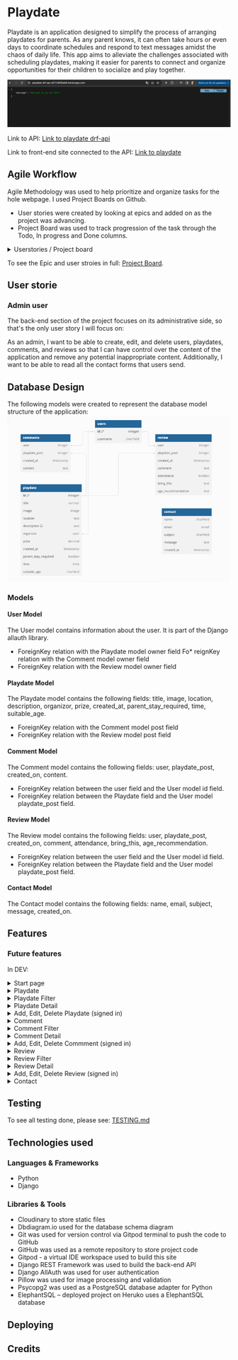 # Playdate

Playdate is an application designed to simplify the process of arranging playdates for parents. As any parent knows, it can often take hours or even days to coordinate schedules and respond to text messages amidst the chaos of daily life. This app aims to alleviate the challenges associated with scheduling playdates, making it easier for parents to connect and organize opportunities for their children to socialize and play together.

![Am I Responsive](documentation/drf_api.png)

Link to API:
[Link to playdate drf-api](https://playdate-drf-api-a577c80fbeb8.herokuapp.com/)

Link to front-end site connected to the API:
[Link to playdate](https://playdate-184e33ed70de.herokuapp.com/)

## Agile Workflow

Agile Methodology was used to help prioritize and organize tasks for the hole webpage. I used Project Boards on Github.

* User stories were created by looking at epics and added on as the project was advancing.
* Project Board was used to track progression of the task through the Todo, In progress and Done columns.

<details>
<summary> Userstories / Project board
</summary>

![issues.png](documentation/readme/issues.png)
![projectboard.png](documentation/readme/kanBan.png)
</details>

To see the Epic and user stroies in full: [Project Board](https://github.com/users/LindaAPersson/projects/8).

## User storie

### Admin user
The back-end section of the project focuses on its administrative side, so that's the only user story I will focus on:

As an admin, I want to be able to create, edit, and delete users, playdates, comments, and reviews so that I can have control over the content of the application and remove any potential inappropriate content. Additionally, I want to be able to read all the contact forms that users send.

## Database Design
The following models were created to represent the database model structure of the application:
![database diagram](documentation/readme/databsaDiagram.png)

### Models

#### User Model
The User model contains information about the user. It is part of the Django allauth library.
* ForeignKey relation with the Playdate model owner field
Fo* reignKey relation with the Comment model owner field
* ForeignKey relation with the Review model owner field

#### Playdate Model
The Playdate model contains the following fields: title, image, location, description, organizor, prize, created_at, parent_stay_required, time, suitable_age.
* ForeignKey relation with the Comment model post field
* ForeignKey relation with the Review model post field

#### Comment Model
The Comment model contains the following fields: user, playdate_post, created_on, content.
* ForeignKey relation between the user field and the User model id field.
* ForeignKey relation between the Playdate field and the User model playdate_post field.

#### Review Model
The Review model contains the following fields: user, playdate_post, created_on, comment, attendance, bring_this, age_recommendation.
* ForeignKey relation between the user field and the User model id field.
* ForeignKey relation between the Playdate field and the User model playdate_post field.

#### Contact Model
The Contact model contains the following fields: name, email, subject, message, created_on.

## Features

### Future features
In DEV:

<details>
<summary> Start page
</summary>

![Root](documentation/readme/features/root.png)
</details>

<details>
<summary> Playdate
</summary>

![playdate](documentation/readme/features/playdate.png)
</details>

<details>
<summary> Playdate Filter
</summary>

![playdate](documentation/readme/features/playdateFilter.png)
</details>

<details>
<summary> Playdate Detail
</summary>

![playdate](documentation/readme/features/playdateDetail.png)
</details>

<details>
<summary> Add, Edit, Delete Playdate (signed in)
</summary>

![Add playdate](documentation/readme/features/addPlaydate.png)
![Edit playdate](documentation/readme/features/editPlaydate.png)
![Delete playdate](documentation/readme/features/deletePlaydate.png)
</details>

<details>
<summary> Comment
</summary>

![comment](documentation/readme/features/comments.png)
</details>

<details>
<summary> Comment Filter
</summary>

![comment filter](documentation/readme/features/commmentsFilter.png)
</details>

<details>
<summary> Comment Detail
</summary>

![comment detail](documentation/readme/features/commentDetail.png)
</details>

<details>
<summary> Add, Edit, Delete Commment (signed in)
</summary>

![Add comment](documentation/readme/features/addComment.png)
![Edit Delete comment](documentation/readme/features/deletEditComment.png)
</details>

<details>
<summary> Review
</summary>

![Review](documentation/readme/features/review.png)
</details>

<details>
<summary> Review Filter
</summary>

![Review filter](documentation/readme/features/reviewFilter.png)
</details>

<details>
<summary> Review Detail
</summary>

![Review detail](documentation/readme/features/reviewDetail.png)
</details>

<details>
<summary> Add, Edit, Delete Review (signed in)
</summary>

![Add Review](documentation/readme/features/addReview.png)
![Edit Review](documentation/readme/features/editReviiew.png)
![Delete Review](documentation/readme/features/deleeteReview.png)
</details>

<details>
<summary> Contact
</summary>

![contact](documentation/readme/features/contact.png)
![contact form](documentation/readme/features/contactForm.png)
</details>

## Testing

To see all testing done, please see: [TESTING.md](TESTING.md)

## Technologies used

### Languages & Frameworks
* Python
* Django

### Libraries & Tools
* Cloudinary to store static files
* Dbdiagram.io used for the database schema diagram
* Git was used for version control via Gitpod terminal to push the code to GitHub
* GitHub was used as a remote repository to store project code
* Gitpod - a virtual IDE workspace used to build this site
* Django REST Framework was used to build the back-end API
* Django AllAuth was used for user authentication
* Pillow was used for image processing and validation
* Psycopg2 was used as a PostgreSQL database adapter for Python
* ElephantSQL – deployed project on Heruko uses a ElephantSQL database

## Deploying

## Credits